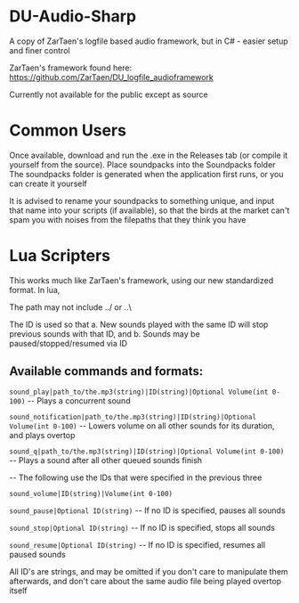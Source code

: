 # DU-Audio-Sharp
A copy of ZarTaen's logfile based audio framework, but in C# - easier setup and finer control

ZarTaen's framework found here: https://github.com/ZarTaen/DU_logfile_audioframework


Currently not available for the public except as source

# Common Users
Once available, download and run the .exe in the Releases tab (or compile it yourself from the source).  Place soundpacks into the Soundpacks folder
The soundpacks folder is generated when the application first runs, or you can create it yourself

It is advised to rename your soundpacks to something unique, and input that name into your scripts (if available), so that the birds at the market can't spam you with noises from the filepaths that they think you have


# Lua Scripters
This works much like ZarTaen's framework, using our new standardized format.  In lua, 

The path may not include ../ or ..\

The ID is used so that a. New sounds played with the same ID will stop previous sounds with that ID, and b. Sounds may be paused/stopped/resumed via ID

## Available commands and formats:

`sound_play|path_to/the.mp3(string)|ID(string)|Optional Volume(int 0-100)` -- Plays a concurrent sound

`sound_notification|path_to/the.mp3(string)|ID(string)|Optional Volume(int 0-100)` -- Lowers volume on all other sounds for its duration, and plays overtop

`sound_q|path_to/the.mp3(string)|ID(string)|Optional Volume(int 0-100)` -- Plays a sound after all other queued sounds finish

-- The following use the IDs that were specified in the previous three

`sound_volume|ID(string)|Volume(int 0-100)`

`sound_pause|Optional ID(string)` -- If no ID is specified, pauses all sounds

`sound_stop|Optional ID(string)` -- If no ID is specified, stops all sounds

`sound_resume|Optional ID(string)` -- If no ID is specified, resumes all paused sounds


All ID's are strings, and may be omitted if you don't care to manipulate them afterwards, and don't care about the same audio file being played overtop itself
